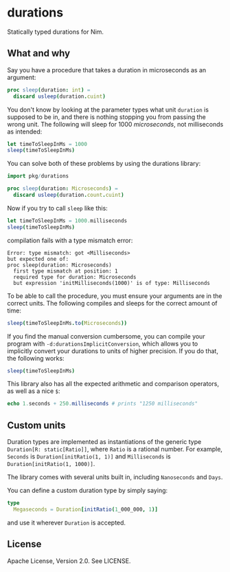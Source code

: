 # durations

Statically typed durations for Nim.

## What and why

Say you have a procedure that takes a duration in microseconds as an argument:

```nim
proc sleep(duration: int) =
  discard usleep(duration.cuint)
```

You don't know by looking at the parameter types what unit `duration` is supposed to be in, and there is nothing stopping you from passing the wrong unit. The following will sleep for 1000 *microseconds*, not milliseconds as intended:

```nim
let timeToSleepInMs = 1000
sleep(timeToSleepInMs)
```

You can solve both of these problems by using the durations library:

```nim
import pkg/durations

proc sleep(duration: Microseconds) =
  discard usleep(duration.count.cuint)
```

Now if you try to call `sleep` like this:

```nim
let timeToSleepInMs = 1000.milliseconds
sleep(timeToSleepInMs)
```

compilation fails with a type mismatch error:

```
Error: type mismatch: got <Milliseconds>
but expected one of:
proc sleep(duration: Microseconds)
  first type mismatch at position: 1
  required type for duration: Microseconds
  but expression 'initMilliseconds(1000)' is of type: Milliseconds
```

To be able to call the procedure, you must ensure your arguments are in the correct units. The following compiles and sleeps for the correct amount of time:

```nim
sleep(timeToSleepInMs.to(Microseconds))
```

If you find the manual conversion cumbersome, you can compile your program with `-d:durationsImplicitConversion`, which allows you to implicitly convert your durations to units of higher precision. If you do that, the following works:

```nim
sleep(timeToSleepInMs)
```

This library also has all the expected arithmetic and comparison operators, as well as a nice `$`:

```nim
echo 1.seconds + 250.milliseconds # prints "1250 milliseconds"
```

## Custom units

Duration types are implemented as instantiations of the generic type `Duration[R: static[Ratio]]`, where `Ratio` is a rational number. For example, `Seconds` is `Duration[initRatio(1, 1)]` and `Milliseconds` is `Duration[initRatio(1, 1000)]`.

The library comes with several units built in, including `Nanoseconds` and `Days`.

You can define a custom duration type by simply saying:

```nim
type
  Megaseconds = Duration[initRatio(1_000_000, 1)]
```

and use it wherever `Duration` is accepted.

## License

Apache License, Version 2.0. See LICENSE.
